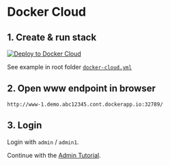 # Docker Cloud

## 1. Create & run stack

[![Deploy to Docker Cloud](https://files.cloud.docker.com/images/deploy-to-dockercloud.svg)](https://cloud.docker.com/stack/deploy/?repo=https://github.com/dmstr/phd5-docs/tree/master)

See example in root folder [`docker-cloud.yml`](https://github.com/dmstr/phd5-docs/blob/master/docker-cloud.yml)

## 2. Open www endpoint in browser

`http://www-1.demo.abc12345.cont.dockerapp.io:32789/`

## 3. Login

Login with `admin` / `admin1`.
 
Continue with the [Admin Tutorial](http://phd.dmstr.io/en/docs/help/tutorial-admin.md).


